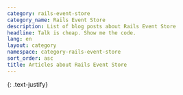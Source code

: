 ```yaml
---
category: rails-event-store
category_name: Rails Event Store
description: List of blog posts about Rails Event Store
headline: Talk is cheap. Show me the code.
lang: en
layout: category
namespace: category-rails-event-store
sort_order: asc
title: Articles about Rails Event Store
---
```


{: .text-justify}
